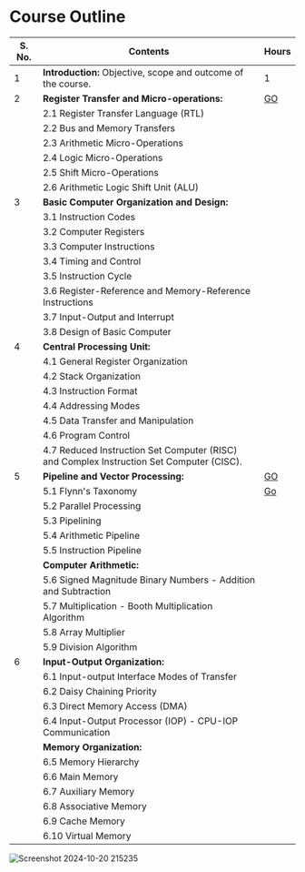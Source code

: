 # Course Outline

| S. No. | Contents                                                                                                       | Hours |
|--------|----------------------------------------------------------------------------------------------------------------|-------|
| 1      | **Introduction:** Objective, scope and outcome of the course.                                               | 1     |
| 2      | **Register Transfer and Micro-operations:**                                                                  | [GO](https://www.javatpoint.com/coa-register-transfer)       |
|        | 2.1 Register Transfer Language (RTL)                                                                          |       |
|        | 2.2 Bus and Memory Transfers                                                                                   |       |
|        | 2.3 Arithmetic Micro-Operations                                                                               |       |
|        | 2.4 Logic Micro-Operations                                                                                     |       |
|        | 2.5 Shift Micro-Operations                                                                                     |       |
|        | 2.6 Arithmetic Logic Shift Unit (ALU)                                                                         |       |
| 3      | **Basic Computer Organization and Design:**                                                                    |       |
|        | 3.1 Instruction Codes                                                                                          |       |
|        | 3.2 Computer Registers                                                                                          |       |
|        | 3.3 Computer Instructions                                                                                       |       |
|        | 3.4 Timing and Control                                                                                          |       |
|        | 3.5 Instruction Cycle                                                                                          |       |
|        | 3.6 Register-Reference and Memory-Reference Instructions                                                       |       |
|        | 3.7 Input-Output and Interrupt                                                                                  |       |
|        | 3.8 Design of Basic Computer                                                                                   |       |
| 4      | **Central Processing Unit:**                                                                                    |       |
|        | 4.1 General Register Organization                                                                                |       |
|        | 4.2 Stack Organization                                                                                         |       |
|        | 4.3 Instruction Format                                                                                          |       |
|        | 4.4 Addressing Modes                                                                                           |       |
|        | 4.5 Data Transfer and Manipulation                                                                              |       |
|        | 4.6 Program Control                                                                                            |       |
|        | 4.7 Reduced Instruction Set Computer (RISC) and Complex Instruction Set Computer (CISC).                     |       |
| 5      | **Pipeline and Vector Processing:**                                                                            | [GO](https://www.javatpoint.com/pipelining)      |
|        | 5.1 Flynn's Taxonomy                                                                                            | [Go](https://www.geeksforgeeks.org/computer-architecture-flynns-taxonomy/)      |
|        | 5.2 Parallel Processing                                                                                          |       |
|        | 5.3 Pipelining                                                                                                   |       |
|        | 5.4 Arithmetic Pipeline                                                                                          |       |
|        | 5.5 Instruction Pipeline                                                                                         |       |
|        | **Computer Arithmetic:**                                                                                        |       |
|        | 5.6 Signed Magnitude Binary Numbers - Addition and Subtraction                                                |       |
|        | 5.7 Multiplication - Booth Multiplication Algorithm                                                            |       |
|        | 5.8 Array Multiplier                                                                                             |       |
|        | 5.9 Division Algorithm                                                                                           |       |
| 6      | **Input-Output Organization:**                                                                                 |       |
|        | 6.1 Input-output Interface Modes of Transfer                                                                   |       |
|        | 6.2 Daisy Chaining Priority                                                                                     |       |
|        | 6.3 Direct Memory Access (DMA)                                                                                  |       |
|        | 6.4 Input-Output Processor (IOP) - CPU-IOP Communication                                                     |       |
|        | **Memory Organization:**                                                                                       |       |
|        | 6.5 Memory Hierarchy                                                                                            |       |
|        | 6.6 Main Memory                                                                                                  |       |
|        | 6.7 Auxiliary Memory                                                                                             |       |
|        | 6.8 Associative Memory                                                                                           |       |
|        | 6.9 Cache Memory                                                                                                |       |
|        | 6.10 Virtual Memory                                                                                             |       |






![Screenshot 2024-10-20 215235](https://github.com/user-attachments/assets/727a9122-a7d3-442a-8a8f-4c9d16f63f30)
